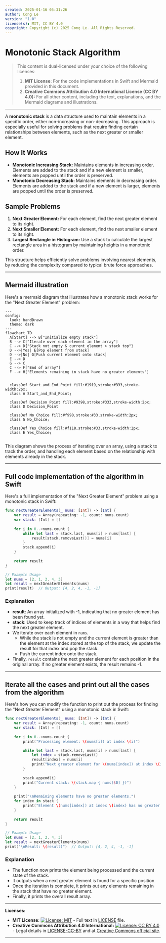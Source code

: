 ```yaml
---
created: 2025-01-16 05:31:26
author: Cong Le
version: "1.0"
license(s): MIT, CC BY 4.0
copyright: Copyright (c) 2025 Cong Le. All Rights Reserved.
---
```


# Monotonic Stack Algorithm

> This content is dual-licensed under your choice of the following licenses:
> 1.  **MIT License:** For the code implementations in Swift and Mermaid provided in this document.
> 2.  **Creative Commons Attribution 4.0 International License (CC BY 4.0):** For all other content, including the text, explanations, and the Mermaid diagrams and illustrations.

---

A **monotonic stack** is a data structure used to maintain elements in a specific order, either non-increasing or non-decreasing. This approach is especially useful for solving problems that require finding certain relationships between elements, such as the next greater or smaller element.

## How It Works
- **Monotonic Increasing Stack:** Maintains elements in increasing order. Elements are added to the stack and if a new element is smaller, elements are popped until the order is preserved.
- **Monotonic Decreasing Stack:** Maintains elements in decreasing order. Elements are added to the stack and if a new element is larger, elements are popped until the order is preserved.

## Sample Problems
1. **Next Greater Element:** For each element, find the next greater element to its right.
2. **Next Smaller Element:** For each element, find the next smaller element to its right.
3. **Largest Rectangle in Histogram:** Use a stack to calculate the largest rectangle area in a histogram by maintaining heights in a monotonic order.

This structure helps efficiently solve problems involving nearest elements, by reducing the complexity compared to typical brute force approaches.



---


## Mermaid illustration


Here's a mermaid diagram that illustrates how a monotonic stack works for the "Next Greater Element" problem:

```mermaid
---
config:
  look: handDrawn
  theme: dark
---
flowchart TD
  A[Start] --> B["Initialize empty stack"]
  B --> C["Iterate over each element in the array"]
  C --> D{"Stack not empty & current element > stack top"}
  D -->|Yes| E[Pop element from stack]
  D -->|No| G[Push current element onto stack]
  E --> D
  G --> C
  C --> F["End of array"]
  F --> H["Elements remaining in stack have no greater elements"]


  classDef Start_and_End_Point fill:#1919,stroke:#333,stroke-width:2px;
  class A Start_and_End_Point;

  classDef Decision_Point fill:#9398,stroke:#333,stroke-width:2px;
  class D Decision_Point

  classDef No_Choice fill:#f998,stroke:#33,stroke-width:2px;
  class G No_Choice;

  classDef Yes_Choice fill:#f118,stroke:#33,stroke-width:2px;
  class E Yes_Choice;
  
```

This diagram shows the process of iterating over an array, using a stack to track the order, and handling each element based on the relationship with elements already in the stack.



---


## Full code implementation of the algorithm in Swift



Here's a full implementation of the "Next Greater Element" problem using a monotonic stack in Swift:

```swift
func nextGreaterElements(_ nums: [Int]) -> [Int] {
    var result = Array(repeating: -1, count: nums.count)
    var stack: [Int] = []
    
    for i in 0..<nums.count {
        while let last = stack.last, nums[i] > nums[last] {
            result[stack.removeLast()] = nums[i]
        }
        stack.append(i)
    }
    
    return result
}

// Example Usage
let nums = [2, 1, 2, 4, 3]
let result = nextGreaterElements(nums)
print(result)  // Output: [4, 2, 4, -1, -1]
```

### Explanation
- **result**: An array initialized with -1, indicating that no greater element has been found yet.
- **stack**: Used to keep track of indices of elements in a way that helps find the next greater element.
- We iterate over each element in `nums`.
  - While the stack is not empty and the current element is greater than the element at the index stored at the top of the stack, we update the result for that index and pop the stack.
  - Push the current index onto the stack.
- Finally, `result` contains the next greater element for each position in the original array. If no greater element exists, the result remains -1.



---


## Iterate all the cases and print out all the cases from the algorithm


Here's how you can modify the function to print out the process for finding the "Next Greater Element" using a monotonic stack in Swift:

```swift
func nextGreaterElements(_ nums: [Int]) -> [Int] {
    var result = Array(repeating: -1, count: nums.count)
    var stack: [Int] = []
    
    for i in 0..<nums.count {
        print("Processing element: \(nums[i]) at index \(i)")

        while let last = stack.last, nums[i] > nums[last] {
            let index = stack.removeLast()
            result[index] = nums[i]
            print("Next greater element for \(nums[index]) at index \(index) is \(nums[i])")
        }
        
        stack.append(i)
        print("Current stack: \(stack.map { nums[$0] })")
    }
    
    print("\nRemaining elements have no greater elements.")
    for index in stack {
        print("Element \(nums[index]) at index \(index) has no greater element.")
    }
    
    return result
}

// Example Usage
let nums = [2, 1, 2, 4, 3]
let result = nextGreaterElements(nums)
print("\nResult: \(result)")  // Output: [4, 2, 4, -1, -1]
```

### Explanation
- The function now prints the element being processed and the current state of the stack.
- It outputs when a next greater element is found for a specific position.
- Once the iteration is complete, it prints out any elements remaining in the stack that have no greater element.
- Finally, it prints the overall result array.


---
**Licenses:**

- **MIT License:**  [![License: MIT](https://img.shields.io/badge/License-MIT-yellow.svg)](LICENSE) - Full text in [LICENSE](LICENSE) file.
- **Creative Commons Attribution 4.0 International:** [![License: CC BY 4.0](https://licensebuttons.net/l/by/4.0/88x31.png)](LICENSE-CC-BY) - Legal details in [LICENSE-CC-BY](LICENSE-CC-BY) and at [Creative Commons official site](http://creativecommons.org/licenses/by/4.0/).

---